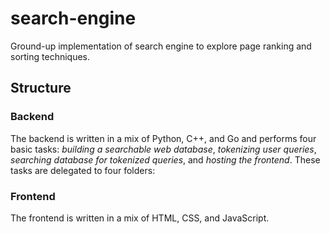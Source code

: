 # search-engine
Ground-up implementation of search engine to explore page ranking and sorting techniques.

## Structure

### Backend
The backend is written in a mix of Python, C++, and Go and performs four basic tasks:
*building a searchable web database*, *tokenizing user queries*, *searching database for tokenized queries*, and *hosting the frontend*. These tasks are delegated to four folders:

####

### Frontend
The frontend is written in a mix of HTML, CSS, and JavaScript. 

